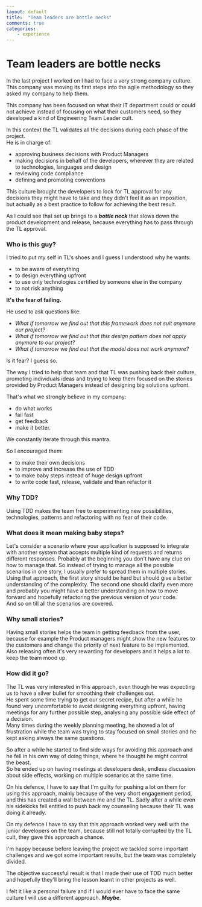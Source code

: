 ```yaml
---
layout: default
title:  "Team leaders are bottle necks"
comments: true
categories: 
    - experience
---
```

# Team leaders are bottle necks

In the last project I worked on I had to face a very strong company culture.
This company was moving its first steps into the agile methodology so they asked my company to help them.
 
This company has been focused on what their IT department could or could not achieve instead of focusing on 
what their customers need, so they developed a kind of Engineering Team Leader cult.

In this context the TL validates all the decisions during each phase of the project.<br/>
He is in charge of:
 * approving business decisions with Product Managers
 * making decisions in behalf of the developers, wherever they are related to technologies, languages and design
 * reviewing code compliance
 * defining and promoting conventions

This culture brought the developers to look for TL approval for any decisions they might have to take and 
they didn't feel it as an imposition, but actually as a best practice to follow for achieving the best result.

As I could see that set up brings to a ***bottle neck*** that slows down the product development and release, because everything has to pass through the TL approval.

 
### Who is this guy? 

I tried to put my self in TL's shoes and I guess I understood why he wants:
 * to be aware of everything
 * to design everything upfront
 * to use only technologies certified by someone else in the company
 * to not risk anything

**It's the fear of failing.**

He used to ask questions like:
* *What if tomorrow we find out that this framework does not suit anymore our project?*
* *What if tomorrow we find out that this design pattern does not apply anymore to our project?*
* *What if tomorrow we find out that the model does not work anymore?*

Is it fear? I guess so.


The way I tried to help that team and that TL was pushing back their culture, promoting individuals ideas and trying to keep them focused 
on the stories provided by Product Managers instead of designing big solutions upfront.

That's what we strongly believe in my company:
 * do what works
 * fail fast
 * get feedback 
 * make it better.

We constantly iterate through this mantra.

So I encouraged them:
 * to make their own decisions
 * to improve and increase the use of TDD
 * to make baby steps instead of huge design upfront
 * to write code fast, release, validate and than refactor it

### Why TDD? 

Using TDD makes the team free to experimenting new possibilities, technologies, patterns and refactoring with no fear of their code.

### What does it mean making baby steps? 

Let's consider a scenario where your application is supposed to integrate with another system that accepts multiple kind of requests and returns different responses.
Probably at the beginning you don't have any clue on how to manage that.
So instead of trying to manage all the possible scenarios in one story, I usually prefer to spread them in multiple stories.
Using that approach, the first story should be hard but should give a better understanding of the complexity.
The second one should clarify even more and probably you might have a better understanding on how to move forward and hopefully refactoring the previous version of your code.<br/>
And so on till all the scenarios are covered. 
 
### Why small stories?

Having small stories helps the team in getting feedback from the user, because for example the Product managers might show the new features to the customers and
change the priority of next feature to be implemented.
<br/>Also releasing often it's very rewarding for developers and it helps a lot to keep the team mood up.
 
### How did it go? 

The TL was very interested in this approach, even though he was expecting us to have a silver bullet for smoothing their challenges out.
<br/>He spent some time trying to get our secret recipe, but after a while he found very uncomfortable to avoid designing everything upfront,
having meetings for any further possible step, analysing any possible side effect of a decision.
<br/>Many times during the weekly planning meeting, he showed a lot of frustration while the team was trying to stay focused on small stories and he kept asking always the same questions.

So after a while he started to find side ways for avoiding this approach and he fell in his own way of doing things, where he thought he might control the beast.
<br/>So he ended up on having meetings at developers desk, endless discussion about side effects, working on multiple scenarios at the same time.

On his defence, I have to say that I'm guilty for pushing a lot on them for using this approach, mainly because of the very short engagement period, and this has created a wall between me and the TL. 
Sadly after a while even his sidekicks fell entitled to push back my counseling because their TL was doing it already.

On my defence I have to say that this approach worked very well with the junior developers on the team, because still not totally corrupted by the TL cult, they gave this approach a chance.

I'm happy because before leaving the project we tackled some important challenges and we got some important results, but the team was completely divided.

The objective successful result is that I made their use of TDD much better and hopefully they'll bring the lesson learnt in other projects as well.


I felt it like a personal failure and if I would ever have to face the same culture I will use a different approach. ***Maybe***.







